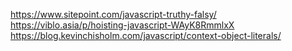 https://www.sitepoint.com/javascript-truthy-falsy/
https://viblo.asia/p/hoisting-javascript-WAyK8RmmlxX
https://blog.kevinchisholm.com/javascript/context-object-literals/